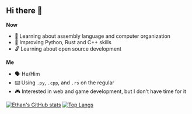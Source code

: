 ## Hi there 👋

**Now**
- 🏫 Learning about assembly language and computer organization
- 🌱 Improving Python, Rust and C++ skills
- 🔓 Learning about open source development

**Me**
- 🗣 He/Him
- ⌨️ Using `.py`, `.cpp`, and `.rs` on the regular
- 🎮 Interested in web and game development, but I don't have time for it

[![Ethan's GitHub stats](https://github-readme-stats.vercel.app/api?username=GomiHiko)](https://github.com/anuraghazra/github-readme-stats)
[![Top Langs](https://github-readme-stats.vercel.app/api/top-langs/?username=GomiHiko)](https://github.com/anuraghazra/github-readme-stats)


